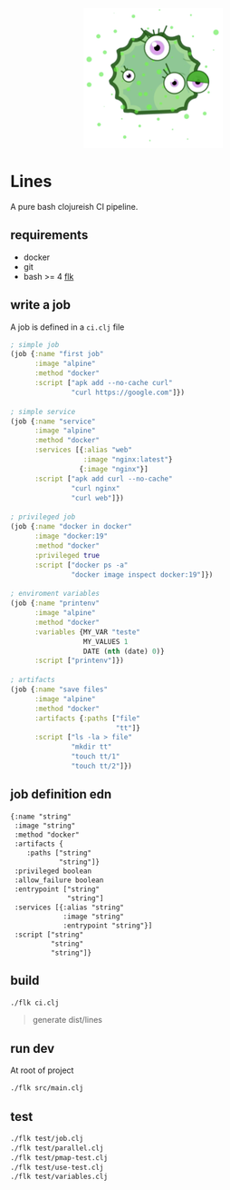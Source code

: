 <p align="center">
  <a alt="mkdkr" href="https://rosineygp.github.io/mkdkr">
    <img src="docs/assets/lines-transparent.png" width="246"/>
  </a>
</p>

# Lines

A pure bash clojureish CI pipeline.

## requirements

- docker
- git
- bash >= 4 [flk](https://github.com/chr15m/flk)

## write a job

A job is defined in a `ci.clj` file

```clojure
; simple job
(job {:name "first job"
      :image "alpine"
      :method "docker"
      :script ["apk add --no-cache curl"
               "curl https://google.com"]})

; simple service
(job {:name "service"
      :image "alpine"
      :method "docker"
      :services [{:alias "web"
                  :image "nginx:latest"}
                 {:image "nginx"}]
      :script ["apk add curl --no-cache"
               "curl nginx"
               "curl web"]})

; privileged job
(job {:name "docker in docker"
      :image "docker:19"
      :method "docker"
      :privileged true
      :script ["docker ps -a"
               "docker image inspect docker:19"]})

; enviroment variables
(job {:name "printenv"
      :image "alpine"
      :method "docker"
      :variables {MY_VAR "teste"
                  MY_VALUES 1
                  DATE (nth (date) 0)}
      :script ["printenv"]})

; artifacts
(job {:name "save files"
      :image "alpine"
      :method "docker"
      :artifacts {:paths ["file"
                          "tt"]}
      :script ["ls -la > file"
               "mkdir tt"
               "touch tt/1"
               "touch tt/2"]})
```

## job definition edn

```edn
{:name "string"
 :image "string"
 :method "docker"
 :artifacts {
    :paths ["string"
            "string"]}
 :privileged boolean
 :allow_failure boolean
 :entrypoint ["string"
              "string"]
 :services [{:alias "string"
             :image "string"
             :entrypoint "string"}]
 :script ["string"
          "string"
          "string"]}
```

## build

```bash
./flk ci.clj
```

> generate dist/lines

## run dev

At root of project

```bash
./flk src/main.clj
```

## test

```bash
./flk test/job.clj
./flk test/parallel.clj
./flk test/pmap-test.clj
./flk test/use-test.clj
./flk test/variables.clj
```